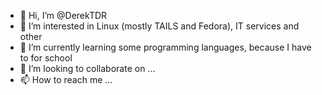 - 👋 Hi, I’m @DerekTDR
- 👀 I’m interested in Linux (mostly TAILS and Fedora), IT services and other
- 🌱 I’m currently learning some programming languages, because I have to for school
- 💞️ I’m looking to collaborate on ...
- 📫 How to reach me ...

